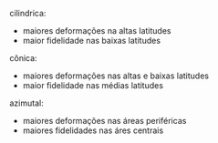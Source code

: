 cilindrica:
- maiores deformações na altas latitudes
- maior fidelidade nas baixas latitudes

cônica:
- maiores deformações nas altas e baixas latitudes
- maior fidelidade nas médias latitudes

azimutal:
- maiores deformações nas áreas periféricas
- maiores fidelidades nas áres centrais